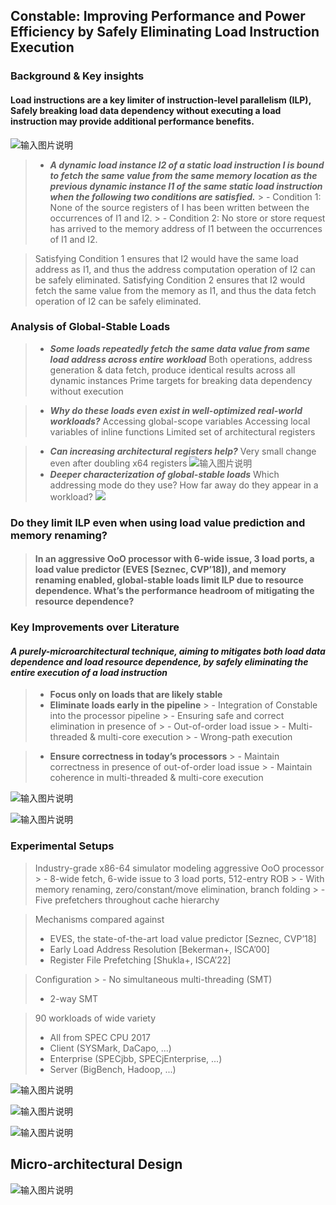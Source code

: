 
## Constable: Improving Performance and Power Efficiency by Safely Eliminating Load Instruction Execution
### Background & Key insights

#### Load instructions are a key limiter of instruction-level parallelism (ILP), Safely breaking load data dependency without executing a load instruction may provide additional performance benefits.


![输入图片说明](https://raw.githubusercontent.com/JakeFlasher/stackedit-app-data/master/imgs/2024-07-31/prior_tech.png)

> - ***A dynamic load instance I2 of a static load instruction I is bound to fetch the same value from the same memory location as the previous dynamic instance I1 of the same static load instruction when the following two conditions are satisfied.*** 
	> 	-  Condition 1: None of the source registers of I has been written between the occurrences of I1 and I2. 
	> 	-  Condition 2: No store or store request has arrived to the memory address of I1 between the occurrences of I1 and I2. 

> Satisfying Condition 1 ensures that I2 would have the same load address as I1, and thus the address computation operation of I2 can be safely eliminated. Satisfying Condition 2 ensures that I2 would fetch the same value from the memory as I1, and thus the data fetch operation of I2 can be safely eliminated.
### Analysis of Global-Stable Loads
>- ***Some loads repeatedly fetch the same data value from same load address across entire workload***
Both operations, address generation & data fetch, produce identical results across all dynamic instances
Prime targets for breaking data dependency without execution

> - ***Why do these loads even exist in well-optimized real-world workloads?***
Accessing global-scope variables
Accessing local variables of inline functions
Limited set of architectural registers

>- ***Can increasing architectural registers help?***
Very small change even after doubling x64 registers
![输入图片说明](https://raw.githubusercontent.com/JakeFlasher/stackedit-app-data/master/imgs/2024-07-31/register.png)
>- ***Deeper characterization of global-stable loads***
Which addressing mode do they use?
How far away do they appear in a workload?
![](https://raw.githubusercontent.com/JakeFlasher/stackedit-app-data/master/imgs/2024-07-31/fraction_plus.png)

### Do they limit ILP even when using load value prediction and memory renaming? 

> ####  In an aggressive OoO processor with 6-wide issue, 3 load ports, a load value predictor (EVES [Seznec, CVP’18]), and memory renaming enabled, global-stable loads limit ILP due to resource dependence. What’s the performance headroom of mitigating the resource dependence?


### Key Improvements over Literature
#### ***A purely-microarchitectural technique, aiming to mitigates both load data dependence and load resource dependence, by safely eliminating the entire execution of a load instruction***



 > - **Focus only on loads that are likely stable**
> - **Eliminate loads early in the pipeline**
	> 	 - Integration of Constable into the processor pipeline
	> 	- Ensuring safe and correct elimination in presence of
	> 		- Out-of-order load issue
	> 		- Multi-threaded & multi-core execution
	> 		- Wrong-path execution

> - **Ensure correctness in today’s processors**
	> 	- Maintain correctness in presence of out-of-order load issue
		>	- Maintain coherence in multi-threaded & multi-core execution
		
![输入图片说明](https://raw.githubusercontent.com/JakeFlasher/stackedit-app-data/master/imgs/2024-07-31/headroom.png)

![输入图片说明](https://raw.githubusercontent.com/JakeFlasher/stackedit-app-data/master/imgs/2024-07-31/resources_lag.png)

### Experimental Setups

> Industry-grade x86-64 simulator modeling aggressive OoO processor
	> 	- 8-wide fetch, 6-wide issue to 3 load ports, 512-entry ROB
	> - With memory renaming, zero/constant/move elimination, branch folding
	> - Five prefetchers throughout cache hierarchy

> Mechanisms compared against
> - EVES, the state-of-the-art load value predictor [Seznec, CVP’18]
> - Early Load Address Resolution [Bekerman+, ISCA’00]
> - Register File Prefetching [Shukla+, ISCA’22]


> Configuration
	> - No simultaneous multi-threading (SMT)
 > -	2-way SMT


>90 workloads of wide variety
> - All from SPEC CPU 2017
> - Client (SYSMark, DaCapo, ...)
> - Enterprise (SPECjbb, SPECjEnterprise, ...)
> - Server (BigBench, Hadoop, ...)

![输入图片说明](https://raw.githubusercontent.com/JakeFlasher/stackedit-app-data/master/imgs/2024-07-31/workloads.jpg)

![输入图片说明](https://raw.githubusercontent.com/JakeFlasher/stackedit-app-data/master/imgs/2024-07-31/simulation_design.jpg) 

![输入图片说明](https://raw.githubusercontent.com/JakeFlasher/stackedit-app-data/master/imgs/2024-07-31/speedup.png)


## Micro-architectural Design
![输入图片说明](https://raw.githubusercontent.com/JakeFlasher/stackedit-app-data/master/imgs/2024-07-31/design.jpg)
<!--stackedit_data:
eyJoaXN0b3J5IjpbLTE2ODg5MDQ5MjAsMTc3NjU2OTQ1LC0yMj
M3MzQ1NzMsLTQ2MjYzNjIyNCwxMzgzMzU3MDM1LDE2NTQxNDcw
NjMsNTk5MjUwMTI5LC04NTEyMDE2NTIsLTIwNTI4OTQ0MDgsMj
AzMjI1Njc0M119
-->